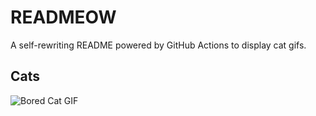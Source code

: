 # READMEOW

A self-rewriting README powered by GitHub Actions to display cat gifs.

## Cats

![Bored Cat GIF](https://media4.giphy.com/media/v1.Y2lkPTlhY2QwMmRhcmExMXg5dzhmdzFyZDVsYmVrNnE2em0zOHE2Yzh3NnM4bGQ4bGhxbiZlcD12MV9naWZzX3NlYXJjaCZjdD1n/mlvseq9yvZhba/200.gif)
